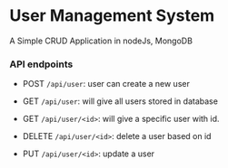 # User Management System

A Simple CRUD Application in nodeJs, MongoDB

### API endpoints

* POST ```/api/user```: user can create a new user

* GET ```/api/user```: will give all users stored in database

* GET ```/api/user/<id>```: will give a specific user with id.

* DELETE ```/api/user/<id>```: delete a user based on id

* PUT ```/api/user/<id>```: update a user
